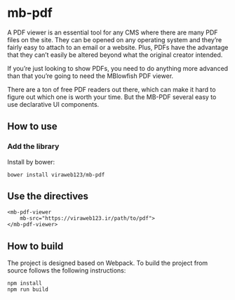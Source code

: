 # mb-pdf

A PDF viewer is an essential tool for any CMS where there are many PDF files on the site. They can be opened on any operating system and they’re fairly easy to attach to an email or a website. Plus, PDFs have the advantage that they can’t easily be altered beyond what the original creator intended.

If you’re just looking to show PDFs, you need to do anything more advanced than that⁠ you’re going to need the MBlowfish PDF viewer.

There are a ton of free PDF readers out there, which can make it hard to figure out which one is worth your time. But the MB-PDF several easy to use declarative UI components.

## How to use

### Add the library

Install by bower:

	bower install viraweb123/mb-pdf

## Use the directives

	<mb-pdf-viewer 
		mb-src="https://viraweb123.ir/path/to/pdf">
	</mb-pdf-viewer>

## How to build

The project is designed based on Webpack. To build the project from source follows the following instructions:

	npm install
	npm run build

